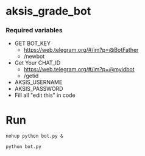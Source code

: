 # aksis_grade_bot

### Required variables

* GET BOT_KEY
    - https://web.telegram.org/#/im?p=@BotFather
    - /newbot
* Get Your CHAT_ID
    * https://web.telegram.org/#/im?p=@myidbot
    * /getid
* AKSIS_USERNAME
* AKSIS_PASSWORD
* Fill all "edit this" in code


# Run
``nohup python bot.py &``

``python bot.py``
